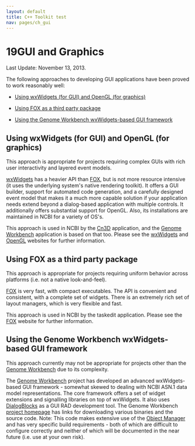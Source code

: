```yaml
---
layout: default
title: C++ Toolkit test
nav: pages/ch_gui
---
```


<span class="label">19</span>GUI and Graphics
=============================================

Last Update: November 13, 2013.

The following approaches to developing GUI applications have been proved to work reasonably well:

-   [Using wxWidgets (for GUI) and OpenGL (for graphics)](#using-wxwidgets-for-gui-and-opengl-for-graphics)

-   [Using FOX as a third party package](#using-fox-as-a-third-party-package)

-   [Using the Genome Workbench wxWidgets-based GUI framework](#using-the-genome-workbench-wxwidgets-based-gui-framework)

Using wxWidgets (for GUI) and OpenGL (for graphics)
---------------------------------------------------

This approach is appropriate for projects requiring complex GUIs with rich user interactivity and layered event models.

[wxWidgets](http://www.wxwidgets.org/) has a heavier API than [FOX](http://www.fox-toolkit.org/), but is not more resource intensive (it uses the underlying system's native rendering toolkit). It offers a GUI builder, support for automated code generation, and a carefully designed event model that makes it a much more capable solution if your application needs extend beyond a dialog-based application with multiple controls. It additionally offers substantial support for OpenGL. Also, its installations are maintained in NCBI for a variety of OS's.

This approach is used in NCBI by the [Cn3D](http://www.ncbi.nlm.nih.gov/Structure/CN3D/cn3d.shtml) application, and the [Genome Workbench](http://www.ncbi.nlm.nih.gov/projects/gbench/) application is based on that too. Please see the [wxWidgets](http://www.wxwidgets.org/) and [OpenGL](http://www.opengl.org/) websites for further information.

Using FOX as a third party package
----------------------------------

This approach is appropriate for projects requiring uniform behavior across platforms (i.e. not a native look-and-feel).

[FOX](http://www.fox-toolkit.org/) is very fast, with compact executables. The API is convenient and consistent, with a complete set of widgets. There is an extremely rich set of layout managers, which is very flexible and fast.

This approach is used in NCBI by the taskedit application. Please see the [FOX](http://www.fox-toolkit.org/) website for further information.

Using the Genome Workbench wxWidgets-based GUI framework
--------------------------------------------------------

This approach currently may not be appropriate for projects other than the [Genome Workbench](http://www.ncbi.nlm.nih.gov/projects/gbench/) due to its complexity.

The [Genome Workbench](http://www.ncbi.nlm.nih.gov/projects/gbench/) project has developed an advanced wxWidgets-based GUI framework - somewhat skewed to dealing with NCBI ASN.1 data model representations. The core framework offers a set of widget extensions and signalling libraries on top of wxWidgets. It also uses [DialogBlocks](http://www.dialogblocks.com/) as a GUI RAD development tool. The Genome Workbench [project homepage](http://www.ncbi.nlm.nih.gov/projects/gbench/) has links for downloading various binaries and the source code. <span class="nctnt highlight">Note:</span> This code makes extensive use of the [Object Manager](ch_objmgr.html) and has very specific build requirements - both of which are difficult to configure correctly and neither of which will be documented in the near future (i.e. use at your own risk).


